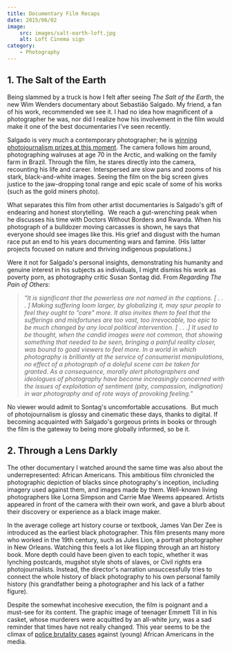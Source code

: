 ```yaml
---
title: Documentary Film Recaps
date: 2015/06/02
image:
    src: images/salt-earth-loft.jpg
    alt: Loft Cinema sign
category:
    - Photography
---
```


## 1\. The Salt of the Earth

Being slammed by a truck is how I felt after seeing _The Salt of the Earth_, the new Wim Wenders documentary about Sebastião Salgado. My friend, a fan of his work, recommended we see it. I had no idea how magnificent of a photographer he was, nor did I realize how his involvement in the film would make it one of the best documentaries I've seen recently.

Salgado is very much a contemporary photographer; he is [winning photojournalism prizes at this moment](http://www.amateurphotographer.co.uk/latest/photo-news/salgado-52237). The camera follows him around, photographing walruses at age 70 in the Arctic, and walking on the family farm in Brazil. Through the film, he stares directly into the camera, recounting his life and career. Interspersed are slow pans and zooms of his stark, black-and-white images. Seeing the film on the big screen gives justice to the jaw-dropping tonal range and epic scale of some of his works (such as the gold miners photo).

What separates this film from other artist documentaries is Salgado's gift of endearing and honest storytelling.  We reach a gut-wrenching peak when he discusses his time with Doctors Without Borders and Rwanda. When his photograph of a bulldozer moving carcasses is shown, he says that everyone should see images like this. His grief and disgust with the human race put an end to his years documenting wars and famine. (His latter projects focused on nature and thriving indigenous populations.)

Were it not for Salgado's personal insights, demonstrating his humanity and genuine interest in his subjects as individuals, I might dismiss his work as poverty porn, as photography critic Susan Sontag did. From *Regarding The Pain of Others*:

> _"It is significant that the powerless are not named in the captions. \[ . . . \] Making suffering loom larger, by globalizing it, may spur people to feel they ought to "care" more. It also invites them to feel that the sufferings and misfortunes are too vast, too irrevocable, too epic to be much changed by any local political intervention. \[ . . .\] It used to be thought, when the candid images were not common, that showing something that needed to be seen, bringing a painful reality closer, was bound to goad viewers to feel more. In a world in which photography is brilliantly at the service of consumerist manipulations, no effect of a photograph of a doleful scene can be taken for granted. As a consequence, morally alert photographers and ideologues of photography have become increasingly concerned with the issues of exploitation of sentiment (pity, compassion, indignation) in war photography and of rote ways of provoking feeling."_

No viewer would admit to Sontag's uncomfortable accusations.  But much of photojournalism is glossy and cinematic these days, thanks to digital. If becoming acquainted with Salgado's gorgeous prints in books or through the film is the gateway to being more globally informed, so be it.

## 2\. Through a Lens Darkly

The other documentary I watched around the same time was also about the underrepresented: African Americans. This ambitious film chronicled the photographic depiction of blacks since photography's inception, including imagery used against them, and images made by them. Well-known living photographers like Lorna Simpson and Carrie Mae Weems appeared. Artists appeared in front of the camera with their own work, and gave a blurb about their discovery or experience as a black image maker.

In the average college art history course or textbook, James Van Der Zee is introduced as the earliest black photographer. This film presents many more who worked in the 19th century, such as Jules Lion, a portrait photographer in New Orleans. Watching this feels a lot like flipping through an art history book. More depth could have been given to each topic, whether it was lynching postcards, mugshot style shots of slaves, or Civil rights era photojournalists. Instead, the director's narration unsuccessfully tries to connect the whole history of black photography to his own personal family history (his grandfather being a photographer and his lack of a father figure).

Despite the somewhat incohesive execution, the film is poignant and a must-see for its content. The graphic image of teenager Emmett Till in his casket, whose murderers were acquitted by an all-white jury, was a sad reminder that times have not really changed. This year seems to be the climax of [police brutality cases](http://www.telegraph.co.uk/news/worldnews/northamerica/usa/11446472/A-timeline-of-police-attacks-in-the-USA.html) against (young) African Americans in the media.
